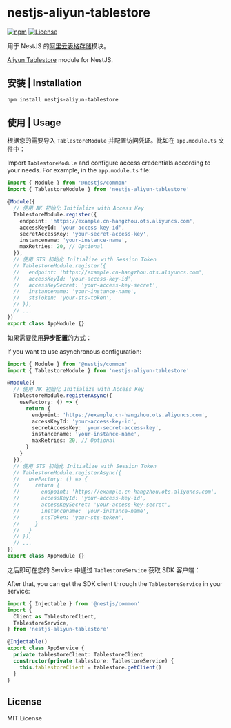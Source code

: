 # nestjs-aliyun-tablestore

[![npm](https://img.shields.io/npm/v/nestjs-aliyun-tablestore?style=flat-square)](https://www.npmjs.com/package/nestjs-aliyun-tablestore)
[![License](https://img.shields.io/github/license/ifrvn/nestjs-aliyun-tablestore.svg?style=flat-square)](https://github.com/ifrvn/nestjs-aliyun-tablestore/blob/main/LICENSE)

用于 NestJS 的[阿里云表格存储](https://www.aliyun.com/product/ots)模块。

[Aliyun Tablestore](https://www.aliyun.com/product/ots) module for NestJS.

## 安装 | Installation

```bash
npm install nestjs-aliyun-tablestore
```

## 使用 | Usage

根据您的需要导入 `TablestoreModule` 并配置访问凭证。比如在 `app.module.ts` 文件中：

Import `TablestoreModule` and configure access credentials according to your needs. For example, in the `app.module.ts` file:

```typescript
import { Module } from '@nestjs/common'
import { TablestoreModule } from 'nestjs-aliyun-tablestore'

@Module({
  // 使用 AK 初始化 Initialize with Access Key
  TablestoreModule.register({
    endpoint: 'https://example.cn-hangzhou.ots.aliyuncs.com',
    accessKeyId: 'your-access-key-id',
    secretAccessKey: 'your-secret-access-key',
    instancename: 'your-instance-name',
    maxRetries: 20, // Optional
  }),
  // 使用 STS 初始化 Initialize with Session Token
  // TablestoreModule.register({
  //   endpoint: 'https://example.cn-hangzhou.ots.aliyuncs.com',
  //   accessKeyId: 'your-access-key-id',
  //   accessKeySecret: 'your-access-key-secret',
  //   instancename: 'your-instance-name',
  //   stsToken: 'your-sts-token',
  // }),
  // ...
})
export class AppModule {}

```

如果需要使用**异步配置**的方式：

If you want to use asynchronous configuration:

```typescript
import { Module } from '@nestjs/common'
import { TablestoreModule } from 'nestjs-aliyun-tablestore'

@Module({
  // 使用 AK 初始化 Initialize with Access Key
  TablestoreModule.registerAsync({
    useFactory: () => {
      return {
        endpoint: 'https://example.cn-hangzhou.ots.aliyuncs.com',
        accessKeyId: 'your-access-key-id',
        secretAccessKey: 'your-secret-access-key',
        instancename: 'your-instance-name',
        maxRetries: 20, // Optional
      }
    }
  }),
  // 使用 STS 初始化 Initialize with Session Token
  // TablestoreModule.registerAsync({
  //   useFactory: () => {
  //     return {
  //       endpoint: 'https://example.cn-hangzhou.ots.aliyuncs.com',
  //       accessKeyId: 'your-access-key-id',
  //       accessKeySecret: 'your-access-key-secret',
  //       instancename: 'your-instance-name',
  //       stsToken: 'your-sts-token',
  //     }
  //   }
  // }),
  // ...
})
export class AppModule {}

```

之后即可在您的 Service 中通过 `TablestoreService` 获取 SDK 客户端：

After that, you can get the SDK client through the `TablestoreService` in your service:

```typescript
import { Injectable } from '@nestjs/common'
import {
  Client as TablestoreClient,
  TablestoreService,
} from 'nestjs-aliyun-tablestore'

@Injectable()
export class AppService {
  private tablestoreClient: TablestoreClient
  constructor(private tablestore: TablestoreService) {
    this.tablestoreClient = tablestore.getClient()
  }
}
```

## License

MIT License
